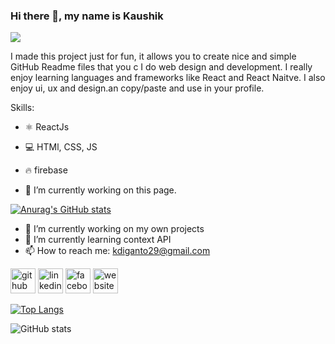 ### Hi there 👋, my name is Kaushik
![](https://arturssmirnovs.github.io/github-profile-readme-generator/images/banner.png)

I made this project just for fun, it allows you to create nice and simple GitHub Readme files that you c I do web design and development. I really enjoy learning languages and frameworks like React and React Naitve. I also enjoy ui, ux and design.an copy/paste and use in your profile.

Skills: 
- ⚛ ReactJs
- 💻 HTMl, CSS, JS
- 🔥 firebase

- 🔭 I’m currently working on this page. 

[![Anurag's GitHub stats](https://github-readme-stats.vercel.app/api?username=KaushikBaidya&hide=stars,prs)](https://github.com/anuraghazra/github-readme-stats)
- 🔭 I’m currently working on my own projects 
- 🌱 I’m currently learning context API 
- 📫 How to reach me: kdiganto29@gmail.com 


[<img src='https://cdn.jsdelivr.net/npm/simple-icons@3.0.1/icons/github.svg' alt='github' height='40'>](https://github.com/https://github.com/KaushikBaidya)  [<img src='https://cdn.jsdelivr.net/npm/simple-icons@3.0.1/icons/linkedin.svg' alt='linkedin' height='40'>](https://www.linkedin.com/in/https://www.linkedin.com/in/kaushik-baidya-696247157//)  [<img src='https://cdn.jsdelivr.net/npm/simple-icons@3.0.1/icons/facebook.svg' alt='facebook' height='40'>](https://www.facebook.com/https://www.facebook.com/kaushik.baidya.161)  [<img src='https://cdn.jsdelivr.net/npm/simple-icons@3.0.1/icons/icloud.svg' alt='website' height='40'>](https://myws-kaushikbaidya.vercel.app/)  

[![Top Langs](https://github-readme-stats.vercel.app/api/top-langs/?username=https://github.com/KaushikBaidya)](https://github.com/anuraghazra/github-readme-stats)

![GitHub stats](https://github-readme-stats.vercel.app/api?username=https://github.com/KaushikBaidya&show_icons=true)  

